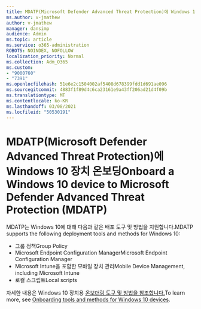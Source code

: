 ```yaml
---
title: MDATP(Microsoft Defender Advanced Threat Protection)에 Windows 10 장치 온보딩
ms.author: v-jmathew
author: v-jmathew
manager: dansimp
audience: Admin
ms.topic: article
ms.service: o365-administration
ROBOTS: NOINDEX, NOFOLLOW
localization_priority: Normal
ms.collection: Adm_O365
ms.custom:
- "9000760"
- "7391"
ms.openlocfilehash: 51e6e2c1504002af5408d678399fdd1d691ae096
ms.sourcegitcommit: 4883f1f89d4c6ca23161e9a43ff206ad21d4f09b
ms.translationtype: MT
ms.contentlocale: ko-KR
ms.lasthandoff: 03/08/2021
ms.locfileid: "50530191"
---
```

# <a name="onboard-a-windows-10-device-to-microsoft-defender-advanced-threat-protection-mdatp"></a><span data-ttu-id="ebb05-102">MDATP(Microsoft Defender Advanced Threat Protection)에 Windows 10 장치 온보딩</span><span class="sxs-lookup"><span data-stu-id="ebb05-102">Onboard a Windows 10 device to Microsoft Defender Advanced Threat Protection (MDATP)</span></span>

<span data-ttu-id="ebb05-103">MDATP는 Windows 10에 대해 다음과 같은 배포 도구 및 방법을 지원합니다.</span><span class="sxs-lookup"><span data-stu-id="ebb05-103">MDATP supports the following deployment tools and methods for Windows 10:</span></span>

- <span data-ttu-id="ebb05-104">그룹 정책</span><span class="sxs-lookup"><span data-stu-id="ebb05-104">Group Policy</span></span>
- <span data-ttu-id="ebb05-105">Microsoft Endpoint Configuration Manager</span><span class="sxs-lookup"><span data-stu-id="ebb05-105">Microsoft Endpoint Configuration Manager</span></span>
- <span data-ttu-id="ebb05-106">Microsoft Intune을 포함한 모바일 장치 관리</span><span class="sxs-lookup"><span data-stu-id="ebb05-106">Mobile Device Management, including Microsoft Intune</span></span>
- <span data-ttu-id="ebb05-107">로컬 스크립트</span><span class="sxs-lookup"><span data-stu-id="ebb05-107">Local scripts</span></span>

<span data-ttu-id="ebb05-108">자세한 내용은 Windows 10 장치용 [온보더링 도구 및 방법을 참조합니다.](https://go.microsoft.com/fwlink/?linkid=2143460)</span><span class="sxs-lookup"><span data-stu-id="ebb05-108">To learn more, see [Onboarding tools and methods for Windows 10 devices](https://go.microsoft.com/fwlink/?linkid=2143460).</span></span>
